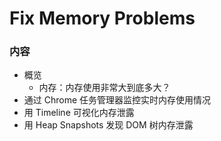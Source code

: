 # Fix Memory Problems

### 内容

- 概览
  - 内存：内存使用非常大到底多大？
- 通过 Chrome 任务管理器监控实时内存使用情况
- 用 Timeline 可视化内存泄露
- 用 Heap Snapshots 发现 DOM 树内存泄露